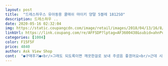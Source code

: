 ```yaml
---
layout: post 
title:  "드레스하우스 유아동용 쿨매쉬 마이키 양말 5켤레 1812SO" 
description: 드레스하우 ..
date: 2020-05-16 02:32:04 
img: https://static.coupangcdn.com/image/retail/images/2018/04/13/16/8/84508199-78f8-40af-ad4a-6142e8481255.jpg 
linkUrl: https://link.coupang.com/re/AFFSDP?lptag=AF3600438&subid=ahnPublicAsk&pageKey=83001978&itemId=263283232&vendorItemId=3639032700&traceid=V0-113-cfb897a0a05eec2f 
categories: [1004] 
color: F15F5F 
price: 4840 
author: Ask View Shop 
cont:  "●구매후기●<br/>그래도 되도록이면 깨끗한걸로 보내 주셨음 좋겠어요<br/>근데 시원해보여요<br/>미그럼방지를못봣네요.<br/>없어요 ㅠㅠ다조은데.<br/>ㅎㅎ<br/>발에 땀은 안차겠지만<br/>발이 작아서 그렇다고 생각하기로 했어요 ^^<br/>살짝 얼룩있는건 괜찮지만 사진과 같은 얼룩은 좀.<br/>.<br/><br/>신발까지 신겨놓으니까 자꾸 끼였다고해요<br/>얇아서 좋은데  생각보다 너무 얇아요<br/>얇아요<br/>양말에 아이 발을 맞출께요<br/>양말이 발에서 조금 따로 노는것같기도.<br/>.<br/><br/>조금 미끄럽기도하고<br/>조금 커지면 딱 좋겠죠<br/>참고해 주셨음 좋겄어요<br/>" 
---
```

